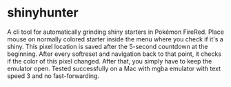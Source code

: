# shinyhunter

A cli tool for automatically grinding shiny starters in Pokémon FireRed.
Place mouse on normally colored starter inside the menu where you check if it's a shiny.
This pixel location is saved after the 5-second countdown at the beginning.
After every softreset and navigation back to that point, it checks if the color of this pixel changed.
After that, you simply have to keep the emulator open.
Tested successfully on a Mac with mgba emulator with text speed 3 and no fast-forwarding.